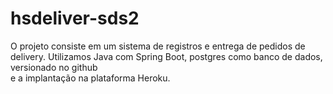 # hsdeliver-sds2

O projeto consiste em um sistema de registros e entrega de pedidos de delivery. 
Utilizamos Java com Spring Boot, postgres como banco de dados, versionado no github <br/>
e a implantação na plataforma Heroku.

